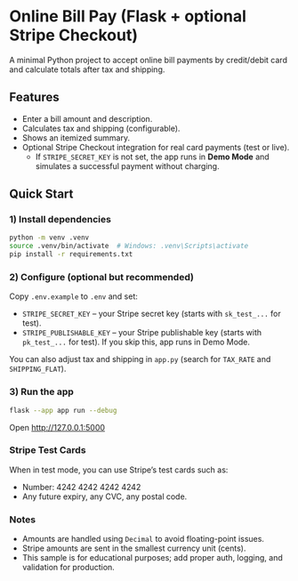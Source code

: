 # Online Bill Pay (Flask + optional Stripe Checkout)

A minimal Python project to accept online bill payments by credit/debit card and calculate totals after tax and shipping.

## Features
- Enter a bill amount and description.
- Calculates tax and shipping (configurable).
- Shows an itemized summary.
- Optional Stripe Checkout integration for real card payments (test or live).
  - If `STRIPE_SECRET_KEY` is not set, the app runs in **Demo Mode** and simulates a successful payment without charging.

## Quick Start

### 1) Install dependencies
```bash
python -m venv .venv
source .venv/bin/activate  # Windows: .venv\Scripts\activate
pip install -r requirements.txt
```

### 2) Configure (optional but recommended)
Copy `.env.example` to `.env` and set:
- `STRIPE_SECRET_KEY` – your Stripe secret key (starts with `sk_test_...` for test).
- `STRIPE_PUBLISHABLE_KEY` – your Stripe publishable key (starts with `pk_test_...` for test).
If you skip this, app runs in Demo Mode.

You can also adjust tax and shipping in `app.py` (search for `TAX_RATE` and `SHIPPING_FLAT`).

### 3) Run the app
```bash
flask --app app run --debug
```
Open http://127.0.0.1:5000

### Stripe Test Cards
When in test mode, you can use Stripe’s test cards such as:
- Number: 4242 4242 4242 4242
- Any future expiry, any CVC, any postal code.

### Notes
- Amounts are handled using `Decimal` to avoid floating-point issues.
- Stripe amounts are sent in the smallest currency unit (cents).
- This sample is for educational purposes; add proper auth, logging, and validation for production.
